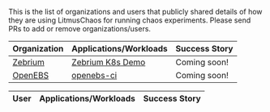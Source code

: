 This is the list of organizations and users that publicly shared details of how they are using LitmusChaos for running chaos experiments. 
Please send PRs to add or remove organizations/users.

| Organization | Applications/Workloads | Success Story |
| :---         | :---               | :---|
|[Zebrium](https://www.zebrium.com?utm_source=github&utm_campaign=litmuschaos_repo)|[Zebrium K8s Demo](https://github.com/zebrium/zebrium-kubernetes-demo)|Coming soon!|
|[OpenEBS](https://openebs.io/)|[openebs-ci](https://openebs.ci/)|Coming soon!|

| User | Applications/Workloads | Success Story |
| :--- | :--- | :--- |
